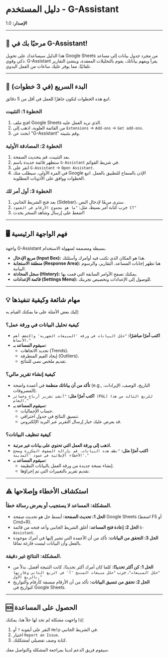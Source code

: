 # دليل المستخدم - G-Assistant

**الإصدار:** 1.0

---

## 🎯 مرحبًا بك في G-Assistant!

هذا الدليل سيساعدك على تحويل Google Sheets من مجرد جدول بيانات إلى مساعد ذكي وقوي. G-Assistant يقرأ ويفهم بياناتك، يقوم بالتحليلات المعقدة، وينشئ التقارير تلقائيًا، مما يوفر عليك ساعات من العمل اليدوي.

---

## 🚀 البدء السريع (في 3 خطوات)

اتبع هذه الخطوات لتكون جاهزًا للعمل في أقل من 5 دقائق.

### الخطوة 1: التثبيت
1.  افتح ملف Google Sheets الذي تريد العمل عليه.
2.  من القائمة العلوية، اذهب إلى `Extensions` -> `Add-ons` -> `Get add-ons`.
3.  ابحث عن "G-Assistant" وقم بتثبيته.

### الخطوة 2: المصادقة الأولية
1.  بعد التثبيت، قم بتحديث الصفحة.
2.  ستظهر قائمة جديدة باسم `G-Assistant` في شريط القوائم.
3.  انقر على `G-Assistant` -> `Open Assistant`.
4.  في المرة الأولى، سيطلب منك Google الإذن بالسماح للتطبيق بالعمل. اتبع الخطوات ووافق على الأذونات المطلوبة.

### الخطوة 3: أول أمر لك
1.  بعد فتح الشريط الجانبي (Sidebar)، سترى مربعًا لإدخال النص.
2.  جرب كتابة أمر بسيط، مثل:
    `"ما هو مجموع الأرقام في العمود C؟"`
3.  اضغط على إرسال وشاهد السحر يحدث!

---

## 🖥️ فهم الواجهة الرئيسية

واجهة G-Assistant بسيطة ومصممة لسهولة الاستخدام.

- **مربع الإدخال (Input Box):** هذا هو المكان الذي تكتب فيه أوامرك وأسئلتك.
- **منطقة الاستجابة (Response Area):** هنا تظهر إجابات المساعد، التقارير، والرسوم البيانية.
- **سجل المحادثة (History):** يمكنك تصفح الأوامر السابقة التي قمت بها.
- **قائمة الإعدادات (Settings Menu):** للوصول إلى الإعدادات وتخصيص تجربتك.

---

## 💡 مهام شائعة وكيفية تنفيذها

إليك بعض الأمثلة على ما يمكنك القيام به:

### كيفية تحليل البيانات في ورقة عمل؟
- **اكتب أمرًا مباشرًا:**
  `"حلل البيانات في ورقة 'المبيعات الشهرية' واكتشف أهم الأنماط."`
- **سيقوم المساعد بـ:**
  - تحديد الاتجاهات (Trends).
  - إيجاد القيم المتطرفة (Outliers).
  - تقديم ملخص نصي للنتائج.

### كيفية إنشاء تقرير مالي؟
- **تأكد من أن بياناتك منظمة** في أعمدة واضحة (e.g., التاريخ، الوصف، الإيرادات، المصروفات).
- **اكتب أمرًا مثل:**
  `"أنشئ تقرير أرباح وخسائر (P&L) للربع الثالث من هذا العام."`
- **سيقوم المساعد بـ:**
  - حساب الإجماليات.
  - تنسيق النتائج في جدول احترافي.
  - قد يعرض عليك خيار إرسال التقرير عبر البريد الإلكتروني.

### كيفية تنظيف البيانات؟
- **اذهب إلى ورقة العمل التي تحتوي على بيانات غير مرتبة.**
- **اكتب أمرًا مثل:**
  `"نظف هذه البيانات. قم بإزالة الصفوف المكررة وصحح الأخطاء الإملائية في عمود 'المدينة'."`
- **سيقوم المساعد بـ:**
  - إنشاء نسخة جديدة من ورقة العمل بالبيانات النظيفة.
  - تقديم تقرير بالتغييرات التي تم إجراؤها.

---

## ⚠️ استكشاف الأخطاء وإصلاحها

### المشكلة: المساعد لا يستجيب أو يعرض رسالة خطأ.
- **الحل 1: تحديث الصفحة:** أبسط حل هو تحديث صفحة Google Sheets (اضغط F5 أو Cmd+R).
- **الحل 2: إعادة فتح المساعد:** أغلق الشريط الجانبي وأعد فتحه من قائمة `G-Assistant`.
- **الحل 3: التحقق من البيانات:** تأكد من أن الأعمدة التي تشير إليها في أمرك موجودة بالفعل وأن البيانات ليست فارغة تمامًا.

### المشكلة: النتائج غير دقيقة.
- **الحل 1: كن أكثر تحديدًا:** كلما كان أمرك أكثر تحديدًا، كانت النتيجة أفضل. بدلاً من `"حلل المبيعات"`، جرب `"حلل مبيعات المنتج 'أ' في الربع الثاني وقارنها بالربع الأول."`
- **الحل 2: تحقق من تنسيق البيانات:** تأكد من أن الأرقام منسقة كأرقام والتواريخ كتواريخ في Google Sheets.

---

## 🆘 الحصول على المساعدة

إذا واجهت مشكلة لم تجد لها حلاً هنا، يمكنك:
1.  النقر على أيقونة `?` أو `Help` في الشريط الجانبي.
2.  اختيار `Report an Issue`.
3.  كتابة وصف تفصيلي لمشكلتك.

سيقوم فريق الدعم لدينا بمراجعة المشكلة والتواصل معك.
